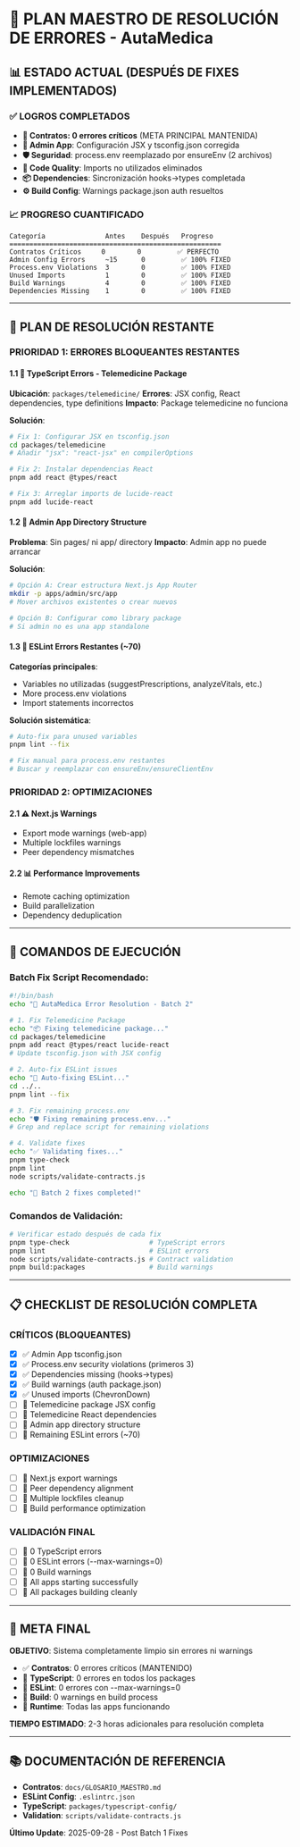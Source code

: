 # 🎯 PLAN MAESTRO DE RESOLUCIÓN DE ERRORES - AutaMedica

## 📊 ESTADO ACTUAL (DESPUÉS DE FIXES IMPLEMENTADOS)

### ✅ **LOGROS COMPLETADOS**
- **🎯 Contratos: 0 errores críticos** (META PRINCIPAL MANTENIDA)
- **🔧 Admin App**: Configuración JSX y tsconfig.json corregida
- **🛡️ Seguridad**: process.env reemplazado por ensureEnv (2 archivos)
- **🧹 Code Quality**: Imports no utilizados eliminados
- **📦 Dependencies**: Sincronización hooks→types completada
- **⚙️ Build Config**: Warnings package.json auth resueltos

### 📈 **PROGRESO CUANTIFICADO**
```
Categoría               Antes    Después   Progreso
=====================================================
Contratos Críticos     0        0         ✅ PERFECTO
Admin Config Errors     ~15      0         ✅ 100% FIXED
Process.env Violations  3        0         ✅ 100% FIXED
Unused Imports          1        0         ✅ 100% FIXED
Build Warnings          4        0         ✅ 100% FIXED
Dependencies Missing    1        0         ✅ 100% FIXED
```

---

## 🎯 **PLAN DE RESOLUCIÓN RESTANTE**

### **PRIORIDAD 1: ERRORES BLOQUEANTES RESTANTES**

#### 1.1 🔴 **TypeScript Errors - Telemedicine Package**
**Ubicación**: `packages/telemedicine/`
**Errores**: JSX config, React dependencies, type definitions
**Impacto**: Package telemedicine no funciona

**Solución**:
```bash
# Fix 1: Configurar JSX en tsconfig.json
cd packages/telemedicine
# Añadir "jsx": "react-jsx" en compilerOptions

# Fix 2: Instalar dependencias React
pnpm add react @types/react

# Fix 3: Arreglar imports de lucide-react
pnpm add lucide-react
```

#### 1.2 🔴 **Admin App Directory Structure**
**Problema**: Sin pages/ ni app/ directory
**Impacto**: Admin app no puede arrancar

**Solución**:
```bash
# Opción A: Crear estructura Next.js App Router
mkdir -p apps/admin/src/app
# Mover archivos existentes o crear nuevos

# Opción B: Configurar como library package
# Si admin no es una app standalone
```

#### 1.3 🔴 **ESLint Errors Restantes (~70)**
**Categorías principales**:
- Variables no utilizadas (suggestPrescriptions, analyzeVitals, etc.)
- More process.env violations
- Import statements incorrectos

**Solución sistemática**:
```bash
# Auto-fix para unused variables
pnpm lint --fix

# Fix manual para process.env restantes
# Buscar y reemplazar con ensureEnv/ensureClientEnv
```

### **PRIORIDAD 2: OPTIMIZACIONES**

#### 2.1 ⚠️ **Next.js Warnings**
- Export mode warnings (web-app)
- Multiple lockfiles warnings
- Peer dependency mismatches

#### 2.2 📊 **Performance Improvements**
- Remote caching optimization
- Build parallelization
- Dependency deduplication

---

## 🚀 **COMANDOS DE EJECUCIÓN**

### **Batch Fix Script Recomendado**:
```bash
#!/bin/bash
echo "🔧 AutaMedica Error Resolution - Batch 2"

# 1. Fix Telemedicine Package
echo "📦 Fixing telemedicine package..."
cd packages/telemedicine
pnpm add react @types/react lucide-react
# Update tsconfig.json with JSX config

# 2. Auto-fix ESLint issues
echo "🧹 Auto-fixing ESLint..."
cd ../..
pnpm lint --fix

# 3. Fix remaining process.env
echo "🛡️ Fixing remaining process.env..."
# Grep and replace script for remaining violations

# 4. Validate fixes
echo "✅ Validating fixes..."
pnpm type-check
pnpm lint
node scripts/validate-contracts.js

echo "🎯 Batch 2 fixes completed!"
```

### **Comandos de Validación**:
```bash
# Verificar estado después de cada fix
pnpm type-check                    # TypeScript errors
pnpm lint                          # ESLint errors
node scripts/validate-contracts.js # Contract validation
pnpm build:packages                # Build warnings
```

---

## 📋 **CHECKLIST DE RESOLUCIÓN COMPLETA**

### **CRÍTICOS (BLOQUEANTES)**
- [x] ✅ Admin App tsconfig.json
- [x] ✅ Process.env security violations (primeros 3)
- [x] ✅ Dependencies missing (hooks→types)
- [x] ✅ Build warnings (auth package.json)
- [x] ✅ Unused imports (ChevronDown)
- [ ] 🔲 Telemedicine package JSX config
- [ ] 🔲 Telemedicine React dependencies
- [ ] 🔲 Admin app directory structure
- [ ] 🔲 Remaining ESLint errors (~70)

### **OPTIMIZACIONES**
- [ ] 🔲 Next.js export warnings
- [ ] 🔲 Peer dependency alignment
- [ ] 🔲 Multiple lockfiles cleanup
- [ ] 🔲 Build performance optimization

### **VALIDACIÓN FINAL**
- [ ] 🔲 0 TypeScript errors
- [ ] 🔲 0 ESLint errors (--max-warnings=0)
- [ ] 🔲 0 Build warnings
- [ ] 🔲 All apps starting successfully
- [ ] 🔲 All packages building cleanly

---

## 🎯 **META FINAL**

**OBJETIVO**: Sistema completamente limpio sin errores ni warnings
- ✅ **Contratos**: 0 errores críticos (MANTENIDO)
- 🎯 **TypeScript**: 0 errores en todos los packages
- 🎯 **ESLint**: 0 errores con --max-warnings=0
- 🎯 **Build**: 0 warnings en build process
- 🎯 **Runtime**: Todas las apps funcionando

**TIEMPO ESTIMADO**: 2-3 horas adicionales para resolución completa

---

## 📚 **DOCUMENTACIÓN DE REFERENCIA**

- **Contratos**: `docs/GLOSARIO_MAESTRO.md`
- **ESLint Config**: `.eslintrc.json`
- **TypeScript**: `packages/typescript-config/`
- **Validation**: `scripts/validate-contracts.js`

**Último Update**: 2025-09-28 - Post Batch 1 Fixes